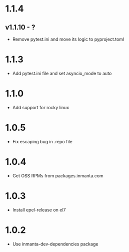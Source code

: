 # 1.1.4

## v1.1.10 - ?



- Remove pytest.ini and move its logic to pyproject.toml

# 1.1.3
- Add pytest.ini file and set asyncio_mode to auto

# 1.1.0
- Add support for rocky linux

# 1.0.5
- Fix escaping bug in .repo file

# 1.0.4
- Get OSS RPMs from packages.inmanta.com

# 1.0.3
- Install epel-release on el7

# 1.0.2
- Use inmanta-dev-dependencies package
